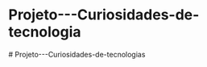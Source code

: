 # Projeto---Curiosidades-de-tecnologia
#   P r o j e t o - - - C u r i o s i d a d e s - d e - t e c n o l o g i a s  
 